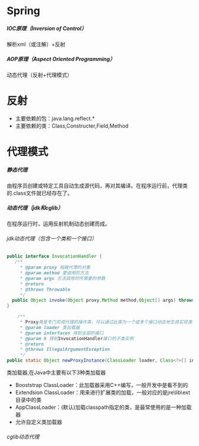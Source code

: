 # Spring
##### IOC原理（Inversion of Control）
解析xml（或注解）+反射

##### AOP原理（Aspect Oriented Programming）
动态代理（反射+代理模式）

# 反射
- 主要依赖的包：java.lang.reflect.*
- 主要依赖的类：Class,Constructer,Field,Method

# 代理模式
##### 静态代理
由程序员创建或特定工具自动生成源代码，再对其编译。在程序运行前，代理类的.class文件就已经存在了。

##### 动态代理（jdk和cglib）
在程序运行时，运用反射机制动态创建而成。 

###### jdk动态代理（包含一个类和一个接口）
```java
public interface InvocationHandler { 
   /**
	 * @param proxy 指被代理的对象
	 * @param method 要调用的方法
	 * @param args 方法调用时所需要的参数
	 * @return
	 * @throws Throwable
	 */
  public Object invoke(Object proxy,Method method,Object[] args) throws Throwable; 
}

	/**
	 * Proxy类是专门完成代理的操作类，可以通过此类为一个或多个接口动态地生成实现类，此类提供了如下的操作方法
	 * @param loader 类加载器
	 * @param interfaces 得到全部的接口
	 * @param h 得到InvocationHandler接口的子类实例
	 * @return
	 * @throws IllegalArgumentException
	 */
public static Object newProxyInstance(ClassLoader loader, Class<?>[] interfaces, InvocationHandler h) throws IllegalArgumentException
```
类加载器,在Java中主要有以下3种类加载器
- Booststrap ClassLoader：此加载器采用C++编写，一般开发中是看不到的
- Extendsion ClassLoader：用来进行扩展类的加载，一般对应的是jre\lib\ext目录中的类
- AppClassLoader：(默认)加载classpath指定的类，是最常使用的是一种加载器
- 允许自定义类加载器
###### cglib动态代理
